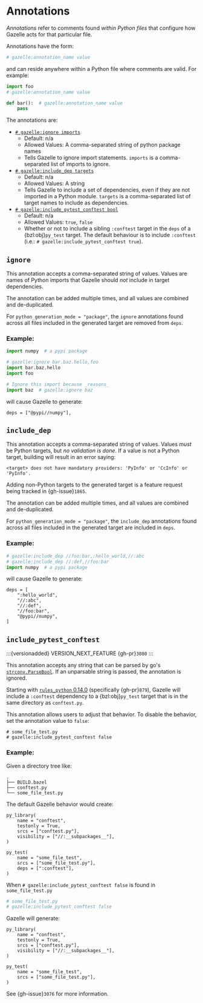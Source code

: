 # Annotations

*Annotations* refer to comments found _within Python files_ that configure how
Gazelle acts for that particular file.

Annotations have the form:

```python
# gazelle:annotation_name value
```

and can reside anywhere within a Python file where comments are valid. For example:

```python
import foo
# gazelle:annotation_name value

def bar():  # gazelle:annotation_name value
    pass
```

The annotations are:

* [`# gazelle:ignore imports`](#ignore)
  * Default: n/a
  * Allowed Values: A comma-separated string of python package names
  * Tells Gazelle to ignore import statements. `imports` is a comma-separated
    list of imports to ignore.
* [`# gazelle:include_dep targets`](#include-dep)
  * Default: n/a
  * Allowed Values: A string
  * Tells Gazelle to include a set of dependencies, even if they are not imported
    in a Python module. `targets` is a comma-separated list of target names
    to include as dependencies.
* [`# gazelle:include_pytest_conftest bool`](#include-pytest-conftest)
  * Default: n/a
  * Allowed Values: `true`, `false`
  * Whether or not to include a sibling `:conftest` target in the `deps`
    of a {bzl:obj}`py_test` target. The default behaviour is to include `:conftest`
    (i.e.: `# gazelle:include_pytest_conftest true`).


## `ignore`

This annotation accepts a comma-separated string of values. Values are names of
Python imports that Gazelle should _not_ include in target dependencies.

The annotation can be added multiple times, and all values are combined and
de-duplicated.

For `python_generation_mode = "package"`, the `ignore` annotations
found across all files included in the generated target are removed from
`deps`.

### Example:

```python
import numpy  # a pypi package

# gazelle:ignore bar.baz.hello,foo
import bar.baz.hello
import foo

# Ignore this import because _reasons_
import baz  # gazelle:ignore baz
```

will cause Gazelle to generate:

```starlark
deps = ["@pypi//numpy"],
```


## `include_dep`

This annotation accepts a comma-separated string of values. Values _must_
be Python targets, but _no validation is done_. If a value is not a Python
target, building will result in an error saying:

```
<target> does not have mandatory providers: 'PyInfo' or 'CcInfo' or 'PyInfo'.
```

Adding non-Python targets to the generated target is a feature request being
tracked in {gh-issue}`1865`.

The annotation can be added multiple times, and all values are combined
and de-duplicated.

For `python_generation_mode = "package"`, the `include_dep` annotations
found across all files included in the generated target are included in
`deps`.

### Example:

```python
# gazelle:include_dep //foo:bar,:hello_world,//:abc
# gazelle:include_dep //:def,//foo:bar
import numpy  # a pypi package
```

will cause Gazelle to generate:

```starlark
deps = [
    ":hello_world",
    "//:abc",
    "//:def",
    "//foo:bar",
    "@pypi//numpy",
]
```


## `include_pytest_conftest`

:::{versionadded} VERSION_NEXT_FEATURE
{gh-pr}`3080`
:::

This annotation accepts any string that can be parsed by go's
[`strconv.ParseBool`][ParseBool]. If an unparsable string is passed, the
annotation is ignored.

[ParseBool]: https://pkg.go.dev/strconv#ParseBool

Starting with [`rules_python` 0.14.0][rules-python-0.14.0] (specifically
{gh-pr}`879`), Gazelle will include a `:conftest` dependency to a
{bzl:obj}`py_test` target that is in the same directory as `conftest.py`.

[rules-python-0.14.0]: https://github.com/bazel-contrib/rules_python/releases/tag/0.14.0

This annotation allows users to adjust that behavior. To disable the behavior,
set the annotation value to `false`:

```
# some_file_test.py
# gazelle:include_pytest_conftest false
```

### Example:

Given a directory tree like:

```
.
├── BUILD.bazel
├── conftest.py
└── some_file_test.py
```

The default Gazelle behavior would create:

```starlark
py_library(
    name = "conftest",
    testonly = True,
    srcs = ["conftest.py"],
    visibility = ["//:__subpackages__"],
)

py_test(
    name = "some_file_test",
    srcs = ["some_file_test.py"],
    deps = [":conftest"],
)
```

When `# gazelle:include_pytest_conftest false` is found in
`some_file_test.py`

```python
# some_file_test.py
# gazelle:include_pytest_conftest false
```

Gazelle will generate:

```starlark
py_library(
    name = "conftest",
    testonly = True,
    srcs = ["conftest.py"],
    visibility = ["//:__subpackages__"],
)

py_test(
    name = "some_file_test",
    srcs = ["some_file_test.py"],
)
```

See {gh-issue}`3076` for more information.
